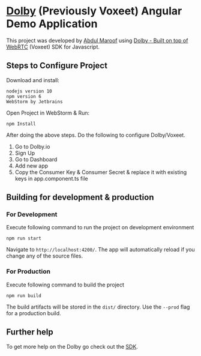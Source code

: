 # [Dolby](https://dolby.io/) (Previously Voxeet) Angular Demo Application

This project was developed by [Abdul Maroof](https://www.linkedin.com/in/abdulmaroof)  using [Dolby - Built on top of WebRTC](https://dolby.io/developers/interactivity-apis/client-sdk/overview) (Voxeet) SDK for Javascript.


## Steps to Configure Project
Download and install:

    nodejs version 10 
    npm version 6
    WebStorm by Jetbrains
    
Open Project in WebStorm & Run:
    
    npm Install
    
After doing the above steps. Do the following to configure Dolby/Voxeet.

1. Go to Dolby.io 
2. Sign Up
3. Go to Dashboard 
4. Add new app    
5. Copy the Consumer Key & Consumer Secret & replace it with existing keys in app.component.ts file

## Building for development & production
### For Development
Execute following command to run the project on development environment 

    npm run start
 
Navigate to `http://localhost:4200/`. The app will automatically reload if you change any of the source files. 

### For Production
Execute following command to build the project

    npm run build 

The build artifacts will be stored in the `dist/` directory. Use the `--prod` flag for a production build.

## Further help
To get more help on the Dolby go check out the [SDK](https://dolby.io/developers/interactivity-apis/client-sdk/overview).
